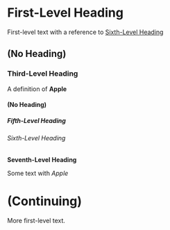 # First-Level Heading<a id="First-Level_Heading"></a>

First-level text with a reference to [Sixth-Level Heading](#Sixth-Level_Heading)

## (No Heading)

### Third-Level Heading<a id="Third-Level_Heading"></a>

A definition of **Apple**

#### (No Heading)

##### Fifth-Level Heading<a id="Fifth-Level_Heading"></a>

###### Sixth-Level Heading<a id="Sixth-Level_Heading"></a>

**Seventh-Level Heading**<a id="Seventh-Level_Heading"></a>

Some text with _Apple_

# (Continuing)

More first-level text.
